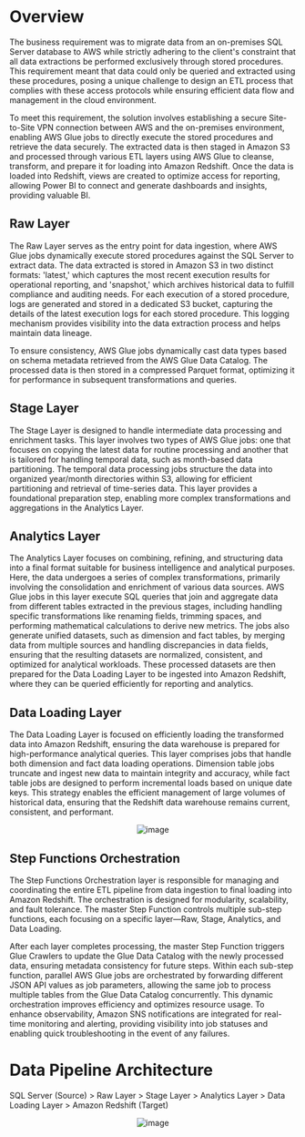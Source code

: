 # Overview
The business requirement was to migrate data from an on-premises SQL Server database to AWS while strictly adhering to the client's constraint that all data extractions be performed exclusively through stored procedures. This requirement meant that data could only be queried and extracted using these procedures, posing a unique challenge to design an ETL process that complies with these access protocols while ensuring efficient data flow and management in the cloud environment.

To meet this requirement, the solution involves establishing a secure Site-to-Site VPN connection between AWS and the on-premises environment, enabling AWS Glue jobs to directly execute the stored procedures and retrieve the data securely. The extracted data is then staged in Amazon S3 and processed through various ETL layers using AWS Glue to cleanse, transform, and prepare it for loading into Amazon Redshift. Once the data is loaded into Redshift, views are created to optimize access for reporting, allowing Power BI to connect and generate dashboards and insights, providing valuable BI.

## Raw Layer
The Raw Layer serves as the entry point for data ingestion, where AWS Glue jobs dynamically execute stored procedures against the SQL Server to extract data. The data extracted is stored in Amazon S3 in two distinct formats: 'latest,' which captures the most recent execution results for operational reporting, and 'snapshot,' which archives historical data to fulfill compliance and auditing needs. For each execution of a stored procedure, logs are generated and stored in a dedicated S3 bucket, capturing the details of the latest execution logs for each stored procedure. This logging mechanism provides visibility into the data extraction process and helps maintain data lineage.

To ensure consistency, AWS Glue jobs dynamically cast data types based on schema metadata retrieved from the AWS Glue Data Catalog. The processed data is then stored in a compressed Parquet format, optimizing it for performance in subsequent transformations and queries.

## Stage Layer
The Stage Layer is designed to handle intermediate data processing and enrichment tasks. This layer involves two types of AWS Glue jobs: one that focuses on copying the latest data for routine processing and another that is tailored for handling temporal data, such as month-based data partitioning. The temporal data processing jobs structure the data into organized year/month directories within S3, allowing for efficient partitioning and retrieval of time-series data. This layer provides a foundational preparation step, enabling more complex transformations and aggregations in the Analytics Layer.

## Analytics Layer
The Analytics Layer focuses on combining, refining, and structuring data into a final format suitable for business intelligence and analytical purposes. Here, the data undergoes a series of complex transformations, primarily involving the consolidation and enrichment of various data sources. AWS Glue jobs in this layer execute SQL queries that join and aggregate data from different tables extracted in the previous stages, including handling specific transformations like renaming fields, trimming spaces, and performing mathematical calculations to derive new metrics. The jobs also generate unified datasets, such as dimension and fact tables, by merging data from multiple sources and handling discrepancies in data fields, ensuring that the resulting datasets are normalized, consistent, and optimized for analytical workloads. These processed datasets are then prepared for the Data Loading Layer to be ingested into Amazon Redshift, where they can be queried efficiently for reporting and analytics.

## Data Loading Layer
The Data Loading Layer is focused on efficiently loading the transformed data into Amazon Redshift, ensuring the data warehouse is prepared for high-performance analytical queries. This layer comprises jobs that handle both dimension and fact data loading operations. Dimension table jobs truncate and ingest new data to maintain integrity and accuracy, while fact table jobs are designed to perform incremental loads based on unique date keys. This strategy enables the efficient management of large volumes of historical data, ensuring that the Redshift data warehouse remains current, consistent, and performant.
<p align="center">
  <img src="https://github.com/user-attachments/assets/f57861cb-bff0-4c6d-8341-0183a4871485" alt="image">
</p>

## Step Functions Orchestration
The Step Functions Orchestration layer is responsible for managing and coordinating the entire ETL pipeline from data ingestion to final loading into Amazon Redshift. The orchestration is designed for modularity, scalability, and fault tolerance. The master Step Function controls multiple sub-step functions, each focusing on a specific layer—Raw, Stage, Analytics, and Data Loading.

After each layer completes processing, the master Step Function triggers Glue Crawlers to update the Glue Data Catalog with the newly processed data, ensuring metadata consistency for future steps. Within each sub-step function, parallel AWS Glue jobs are orchestrated by forwarding different JSON API values as job parameters, allowing the same job to process multiple tables from the Glue Data Catalog concurrently. This dynamic orchestration improves efficiency and optimizes resource usage. To enhance observability, Amazon SNS notifications are integrated for real-time monitoring and alerting, providing visibility into job statuses and enabling quick troubleshooting in the event of any failures.

# Data Pipeline Architecture
SQL Server (Source) > Raw Layer > Stage Layer > Analytics Layer > Data Loading Layer > Amazon Redshift (Target)

<p align="center">
  <img src="https://github.com/user-attachments/assets/fd0801d4-bf2e-4812-a0da-678bb0d3ee79" alt="image">
</p>
